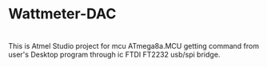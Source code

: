 # Wattmeter-DAC
#
This is Atmel Studio project for mcu ATmega8a.MCU getting command from user's Desktop program through ic FTDI FT2232 usb/spi bridge.
#
